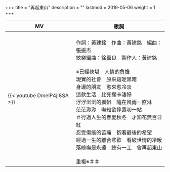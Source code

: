 +++
title = "再起東山"
description = ""
lastmod = 2019-05-06
weight = 1
+++

MV  | 歌詞  
--------------|-------
{{< youtube DmelP4jI8SA >}}|<br/>作詞：黃建銘　作曲：黃建銘　編曲：張振杰<br/>絃樂編曲：徐嘉良　製作人：黃建銘<br/><br/>※已經袂堪　人情的負擔<br/>現實的社會　原來這呢黑暗<br/>身邊的朋友　愈來愈冷淡<br/>這款生活　比死擱卡淒慘<br/>浮浮沉沉的孤帆　隨在風雨一直淋<br/>茫茫渺渺　嘸知欲停置叨一站<br/>＃行過人生的春夏秋冬　才知花無百日紅<br/>忍受傷痕的苦痛　抱著最後的希望<br/>經過一生的離合悲歡　看破世情的冷暖<br/>落魄嘸是永遠　總有一工　會再起東山<br/><br/>重複※＃＃